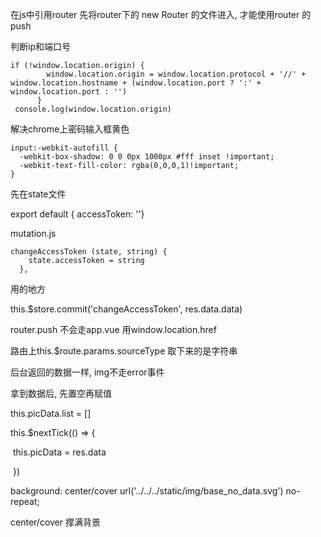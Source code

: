 在js中引用router     先将router下的    new Router 的文件进入, 才能使用router 的 push



判断ip和端口号

```
if (!window.location.origin) {
        window.location.origin = window.location.protocol + '//' + window.location.hostname + (window.location.port ? ':' + window.location.port : '')
      }
 console.log(window.location.origin)
```



解决chrome上密码输入框黄色

```
input:-webkit-autofill {
  -webkit-box-shadow: 0 0 0px 1000px #fff inset !important;
  -webkit-text-fill-color: rgba(0,0,0,1)!important;
}
```



先在state文件

export  default { accessToken: ''}

mutation.js  

```
changeAccessToken (state, string) {
    state.accessToken = string
  },
```

用的地方

this.$store.commit('changeAccessToken', res.data.data) 

router.push 不会走app.vue 用window.location.href



路由上this.$route.params.sourceType 取下来的是字符串



后台返回的数据一样, img不走error事件

拿到数据后, 先置空再赋值

this.picData.list = [] 

this.$nextTick(() => {

​            this.picData = res.data

​          })



background: center/cover url('../../../static/img/base_no_data.svg') no-repeat;  

center/cover  撑满背景